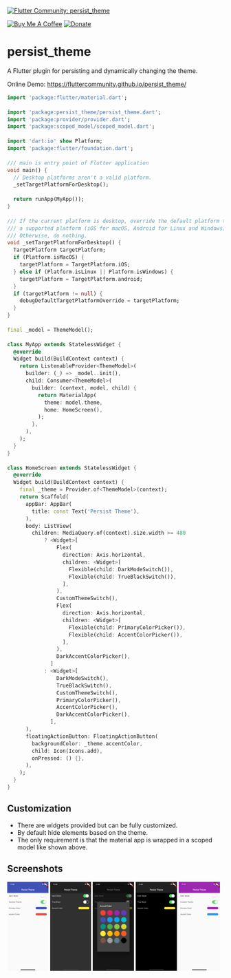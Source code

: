 [![Flutter Community: persist_theme](https://fluttercommunity.dev/_github/header/persist_theme)](https://github.com/fluttercommunity/community)

[![Buy Me A Coffee](https://img.shields.io/badge/Donate-Buy%20Me%20A%20Coffee-yellow.svg)](https://www.buymeacoffee.com/rodydavis)
[![Donate](https://img.shields.io/badge/Donate-PayPal-green.svg)](https://www.paypal.com/cgi-bin/webscr?cmd=_s-xclick&hosted_button_id=WSH3GVC49GNNJ)

# persist_theme

A Flutter plugin for persisting and dynamically changing the theme.

Online Demo: https://fluttercommunity.github.io/persist_theme/

``` dart 
import 'package:flutter/material.dart';

import 'package:persist_theme/persist_theme.dart';
import 'package:provider/provider.dart';
import 'package:scoped_model/scoped_model.dart';

import 'dart:io' show Platform;
import 'package:flutter/foundation.dart';

/// main is entry point of Flutter application
void main() {
  // Desktop platforms aren't a valid platform.
  _setTargetPlatformForDesktop();

  return runApp(MyApp());
}

/// If the current platform is desktop, override the default platform to
/// a supported platform (iOS for macOS, Android for Linux and Windows).
/// Otherwise, do nothing.
void _setTargetPlatformForDesktop() {
  TargetPlatform targetPlatform;
  if (Platform.isMacOS) {
    targetPlatform = TargetPlatform.iOS;
  } else if (Platform.isLinux || Platform.isWindows) {
    targetPlatform = TargetPlatform.android;
  }
  if (targetPlatform != null) {
    debugDefaultTargetPlatformOverride = targetPlatform;
  }
}

final _model = ThemeModel();

class MyApp extends StatelessWidget {
  @override
  Widget build(BuildContext context) {
    return ListenableProvider<ThemeModel>(
      builder: (_) => _model..init(),
      child: Consumer<ThemeModel>(
        builder: (context, model, child) {
          return MaterialApp(
            theme: model.theme,
            home: HomeScreen(),
          );
        },
      ),
    );
  }
}

class HomeScreen extends StatelessWidget {
  @override
  Widget build(BuildContext context) {
    final _theme = Provider.of<ThemeModel>(context);
    return Scaffold(
      appBar: AppBar(
        title: const Text('Persist Theme'),
      ),
      body: ListView(
        children: MediaQuery.of(context).size.width >= 480
            ? <Widget>[
                Flex(
                  direction: Axis.horizontal,
                  children: <Widget>[
                    Flexible(child: DarkModeSwitch()),
                    Flexible(child: TrueBlackSwitch()),
                  ],
                ),
                CustomThemeSwitch(),
                Flex(
                  direction: Axis.horizontal,
                  children: <Widget>[
                    Flexible(child: PrimaryColorPicker()),
                    Flexible(child: AccentColorPicker()),
                  ],
                ),
                DarkAccentColorPicker(),
              ]
            : <Widget>[
                DarkModeSwitch(),
                TrueBlackSwitch(),
                CustomThemeSwitch(),
                PrimaryColorPicker(),
                AccentColorPicker(),
                DarkAccentColorPicker(),
              ],
      ),
      floatingActionButton: FloatingActionButton(
        backgroundColor: _theme.accentColor,
        child: Icon(Icons.add),
        onPressed: () {},
      ),
    );
  }
}


```

## Customization

* There are widgets provided but can be fully customized.
* By default hide elements based on the theme.
* The only requirement is that the material app is wrapped in a scoped model like shown above.

## Screenshots

<img src="screenshots/1.png" width="19%"> <img src="screenshots/2.png" width="19%"> <img src="screenshots/3.png" width="19%"> <img src="screenshots/4.png" width="19%"> <img src="screenshots/5.png" width="19%">
